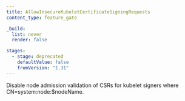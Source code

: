 ```yaml
---
title: AllowInsecureKubeletCertificateSigningRequests
content_type: feature_gate

_build:
  list: never
  render: false

stages:
  - stage: deprecated
    defaultValue: false
    fromVersion: "1.31"
---
```

Disable node admission validation of CSRs for kubelet signers where CN=system:node:$nodeName.

